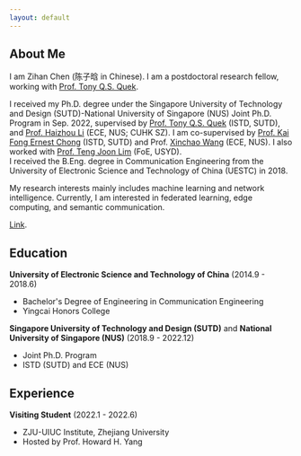 ```yaml
---
layout: default
---
```


## About Me

I am Zihan Chen (陈子晗 in Chinese).  I am a postdoctoral research fellow, working with [Prof. Tony Q.S. Quek](https://people.sutd.edu.sg/~tonyquek/).

I received my Ph.D. degree under the Singapore University of Technology and Design (SUTD)-National University of Singapore (NUS) Joint Ph.D. Program in Sep. 2022, supervised by [Prof. Tony Q.S. Quek](https://people.sutd.edu.sg/~tonyquek/) (ISTD, SUTD), and [Prof. Haizhou Li](http://www.colips.org/~eleliha/) (ECE, NUS; CUHK SZ). I am co-supervised by [Prof. Kai Fong Ernest Chong](https://people.sutd.edu.sg/~ernest_chong/index.html) (ISTD, SUTD) and Prof. [Xinchao Wang](https://sites.google.com/site/sitexinchaowang/) (ECE, NUS). I also worked with [Prof. Teng Joon Lim](https://scholar.google.com.sg/citations?user=dDQR5tIAAAAJ&hl=zh-CN) (FoE, USYD).  
I received the B.Eng. degree in Communication Engineering from the University of Electronic Science and Technology of China (UESTC) in 2018.  

My research interests mainly includes machine learning and network intelligence. Currently, I am interested in federated learning, edge computing, and semantic communication.  

[Link](./another-page.html).  


## Education
**University of Electronic Science and Technology of China** (2014.9 - 2018.6)  

- Bachelor's Degree of Engineering in Communication Engineering  
- Yingcai Honors College  

**Singapore University of Technology and Design (SUTD)** and **National University of Singapore (NUS)** (2018.9 - 2022.12)

- Joint Ph.D. Program
- ISTD (SUTD) and ECE (NUS)


## Experience
**Visiting Student** (2022.1 - 2022.6)
- ZJU-UIUC Institute, Zhejiang University
- Hosted by Prof. Howard H. Yang
